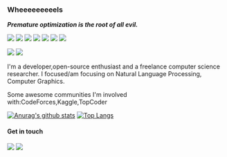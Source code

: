 <!--### Hi there 👋 -->

<!--
**Wheeeeeeeeels/Wheeeeeeeeels** is a ✨ _special_ ✨ repository because its `README.md` (this file) appears on your GitHub profile.

Here are some ideas to get you started:

- 🔭 I’m currently working on ...
- 🌱 I’m currently learning ...
- 👯 I’m looking to collaborate on ...
- 🤔 I’m looking for help with ...
- 💬 Ask me about ...
- 📫 How to reach me: ...
- 😄 Pronouns: ...
- ⚡ Fun fact: ...
-->

### Wheeeeeeeeels

<b><i> Premature optimization is the root of all evil. </i></b>

![](https://camo.githubusercontent.com/3725a06fab11dc512456ae9570c0d86819486fac/68747470733a2f2f696d672e736869656c64732e696f2f62616467652f2d4861736b656c6c2d3135373262363f7374796c653d666c61742d737175617265266c6f676f3d4861736b656c6c266c6162656c436f6c6f723d313537326236)
![](https://camo.githubusercontent.com/33a2b92c2121cb761ca51de627822e18be9fb2ed/68747470733a2f2f696d672e736869656c64732e696f2f62616467652f2d4f43616d6c2d6535636430633f7374796c653d666c61742d737175617265266c6f676f3d4f43616d6c266c6162656c436f6c6f723d663764663165266c6f676f436f6c6f723d303030)
![](https://camo.githubusercontent.com/9ded1ae74bb4c34e10d43f18f8038e4837a9187d/68747470733a2f2f696d672e736869656c64732e696f2f62616467652f2d507974686f6e2d3333333f7374796c653d666c61742d737175617265266c6f676f3d507974686f6e266c6f676f436f6c6f723d666666)
![](https://camo.githubusercontent.com/42bd9bc8839ffc7a306873ae956d984bdb00ee9e/68747470733a2f2f696d672e736869656c64732e696f2f62616467652f2d432d6331343433383f7374796c653d666c61742d737175617265266c6f676f3d43266c6f676f436f6c6f723d666666)
![](https://img.shields.io/badge/Rust-like-orange)
![](https://img.shields.io/badge/C%2B%2B-pro-red)
![](https://img.shields.io/badge/Java-pro-yellowgreen)

![](https://camo.githubusercontent.com/b28933df61eeb6f25f4fa2e9db3ebe74b555bf13/68747470733a2f2f696d672e736869656c64732e696f2f62616467652f2d5079546f7263682d6533346632363f7374796c653d666c61742d737175617265266c6f676f3d5079546f726368266c6f676f436f6c6f723d666666)
![](https://camo.githubusercontent.com/b49580734a952ce83591f98927b2beeddfcb814b/68747470733a2f2f696d672e736869656c64732e696f2f62616467652f2d54656e736f72466c6f772d6535636430633f7374796c653d666c61742d737175617265266c6f676f3d54656e736f72466c6f77266c6f676f436f6c6f723d666666)

I'm a developer,open-source enthusiast and a freelance computer science researcher. I focused/am focusing on Natural Language Processing, Computer Graphics.

Some awesome communities I'm involved with:CodeForces,Kaggle,TopCoder



[![Anurag's github stats](https://github-readme-stats.vercel.app/api?username=Wheeeeeeeeels&hide=prs,stars&count_private=true&theme=dracula)](https://github.com/Wheeeeeeeeels/Wheeeeeeeeels)
[![Top Langs](https://github-readme-stats.vercel.app/api/top-langs/?username=Wheeeeeeeeels&layout=compact&hide=HTML&theme=dracula&count_private=true)](https://github.com/Wheeeeeeeeels/Wheeeeeeeeels)

#### Get in touch
![](https://img.shields.io/badge/wheels.cs.work@gmail.com-yellowgreen)
![](https://img.shields.io/badge/https://twitter.com/krash44272973-green)


